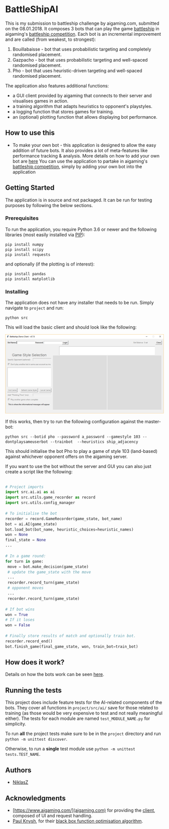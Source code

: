# BattleShipAI

This is my submission to battleship challenge by aigaming.com, submitted on the 08.01.2018. It composes 3 bots that can play the game [battleship](https://en.wikipedia.org/wiki/Battleship_(game)) in aigaming's [battleship competition](https://www.aigaming.com/GameInfo/GameTypes?type=51). Each bot is an incremental improvement and are called (from weakest, to strongest):

1. Bouillabaisse - bot that uses probabilistic targeting and completely randomised placement.
2. Gazpacho - bot that uses probabilistic targeting and well-spaced randomised placement.
3. Pho - bot that uses heuristic-driven targeting and well-spaced randomised placement.

The application also features additional functions:
* a GUI client provided by aigaming that connects to their server and visualises games in action.
* a training algorithm that adapts heuristics to opponent's playstyles.
* a logging function that stores games for training.
* an (optional) plotting function that allows displaying bot performance.

## How to use this

* To make your own bot - this application is designed to allow the easy addition of future bots. It also provides a lot of meta-features like performance tracking & analysis. More details on how to add your own bot are [here](https://github.com/NiklasZ/BattleshipAI/blob/master/docs/adding_your_own_bots.md)
You can use the application to partake in aigaming's [battleship competition](https://www.aigaming.com/GameInfo/GameTypes?type=51), simply by adding your own bot into the application 

## Getting Started

The application is in source and not packaged. It can be run for testing purposes by following the below sections.

### Prerequisites

To run the application, you require Python 3.6 or newer and the following libraries (most easily installed via [PIP](https://pypi.python.org/pypi/pip)):

```
pip install numpy
pip install scipy
pip install requests
```

and optionally (if the plotting is of interest):

```
pip install pandas
pip install matplotlib
```

### Installing

The application does not have any installer that needs to be run. Simply navigate to `project` and run:

```
python src
```

This will load the basic client and should look like the following:

![alt text](https://github.com/NiklasZ/BattleshipAI/blob/master/readme_assets/blank_client.png)

If this works, then try to run the following configuration against the master-bot:

```
python src --botid pho --password a_password --gamestyle 103 --dontplaysameuserbot --trainbot  --heuristics ship_adjacency
```

This should initialise the bot Pho to play a game of style 103 (land-based) against whichever opponent offers on the aigaming server.

If you want to use the bot without the server and GUI you can also just create a script like the following:
 
 ```python
 
 # Project imports
import src.ai.ai as ai
import src.utils.game_recorder as record
import src.utils.config_manager
 
# To initialise the bot
recorder = record.GameRecorder(game_state, bot_name)
bot = ai.AI(game_state)
bot.load_bot(bot_name, heuristic_choices=heuristic_names)
won = None
final_state = None
...

# In a game round:
for turn in game:
  move = bot.make_decision(game_state)
  # update the game_state with the move
  ...
  recorder.record_turn(game_state)
  # opponent moves
  ...
  recorder.record_turn(game_state)

# If bot wins
won = True
# If it loses
won = False

# Finally store results of match and optionally train bot.
recorder.record_end()
bot.finish_game(final_game_state, won, train_bot=train_bot)
```
## How does it work?

Details on how the bots work can be seen [here](https://github.com/NiklasZ/BattleshipAI/blob/master/docs/how_bots_work.md).

## Running the tests

This project does include feature tests for the AI-related components of the bots. They cover all functions in `project/src/ai/` save for those related to training (as those would be very expensive to test and not really meaningful either). The tests for each module are named `test_MODULE_NAME.py` for simplicity.

To run **all** the project tests make sure to be in the `project` directory and run `python -m unittest discover`.

Otherwise, to run a **single** test module use `python -m unittest tests.TEST_NAME`.

## Authors

* [NiklasZ](https://github.com/NiklasZ)

## Acknowledgments

* [https://www.aigaming.com/](aigaming.com) for providing the [client](https://www.aigaming.com/Help?url=downloads), composed of UI and request handling.
* [Paul Knysh](https://github.com/paulknysh), for their [black box function optimisation algorithm](https://github.com/paulknysh/blackbox).
